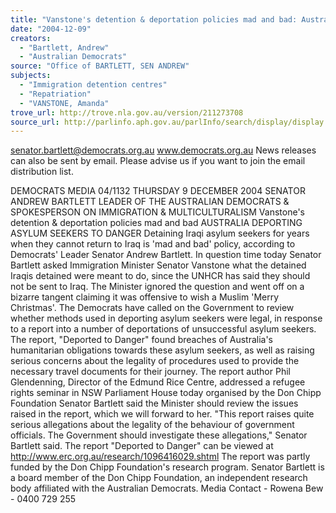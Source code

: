 ```yaml
---
title: "Vanstone's detention & deportation policies mad and bad: Australia deporting asylum seekers to danger."
date: "2004-12-09"
creators:
  - "Bartlett, Andrew"
  - "Australian Democrats"
source: "Office of BARTLETT, SEN ANDREW"
subjects:
  - "Immigration detention centres"
  - "Repatriation"
  - "VANSTONE, Amanda"
trove_url: http://trove.nla.gov.au/version/211273708
source_url: http://parlinfo.aph.gov.au/parlInfo/search/display/display.w3p;query=Id%3A%22media/pressrel/PLOE6%22
---
```


 

 

 senator.bartlett@democrats.org.au     www.democrats.org.au  News releases can also be sent by email. Please advise us if you want to join the email distribution list. 

 DEMOCRATS  MEDIA 04/1132 THURSDAY 9 DECEMBER 2004   SENATOR ANDREW BARTLETT LEADER OF THE AUSTRALIAN DEMOCRATS & SPOKESPERSON ON IMMIGRATION & MULTICULTURALISM  Vanstone's detention & deportation policies mad and bad AUSTRALIA DEPORTING ASYLUM SEEKERS TO DANGER Detaining Iraqi asylum seekers for years when they cannot return to Iraq is 'mad and bad' policy, according to Democrats' Leader Senator Andrew Bartlett. In question time today Senator Bartlett asked Immigration Minister Senator Vanstone what the detained Iraqis detained were meant to do, since the UNHCR has said they should not be sent to Iraq.  The Minister ignored the question and went off on a bizarre tangent claiming it was offensive to wish a Muslim 'Merry Christmas'. The Democrats have called on the Government to review whether methods used in deporting asylum seekers were legal, in response to a report into a number of deportations of unsuccessful asylum seekers. The report, "Deported to Danger" found breaches of Australia's humanitarian obligations towards these asylum seekers, as well as raising serious concerns about the legality of procedures used to provide the necessary travel documents for their journey. The report author Phil Glendenning, Director of the Edmund Rice Centre, addressed a refugee rights seminar in NSW Parliament House today organised by the Don Chipp Foundation  Senator Bartlett said the Minister should review the issues raised in the report, which we will forward to her.  "This report raises quite serious allegations about the legality of the behaviour of government officials. The Government should investigate these allegations," Senator Bartlett said. The report "Deported to Danger" can be viewed at http://www.erc.org.au/research/1096416029.shtml The report was partly funded by the Don Chipp Foundation's research program.  Senator Bartlett is a board member of the Don Chipp Foundation, an independent research body affiliated with the Australian Democrats.   Media Contact - Rowena Bew - 0400 729 255 

